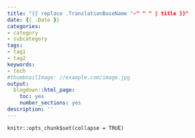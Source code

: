 ```yaml
---
title: "{{ replace .TranslationBaseName "-" " " | title }}"
date: {{ .Date }}
categories:
- category
- subcategory
tags:
- tag1
- tag2
keywords:
- tech
#thumbnailImage: //example.com/image.jpg
output:
  blogdown::html_page:
    toc: yes
    number_sections: yes
description: ''
---
```


```{r setup, include=FALSE}
knitr::opts_chunk$set(collapse = TRUE)
```

